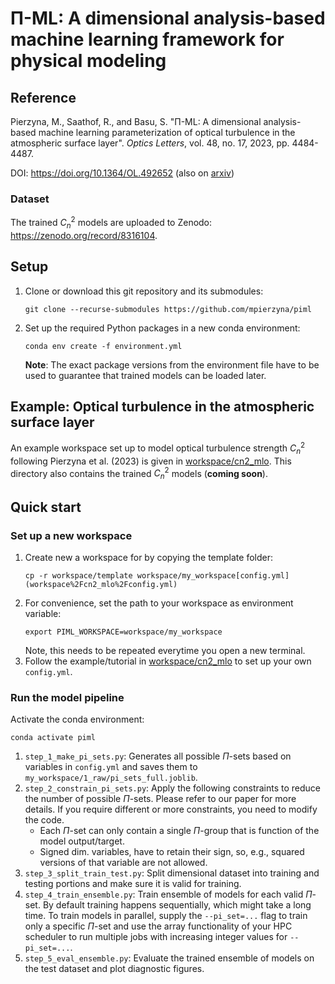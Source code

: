 # Π-ML: A dimensional analysis-based machine learning framework for physical modeling


## Reference
Pierzyna, M., Saathof, R., and Basu, S. "Π-ML: A dimensional analysis-based machine learning parameterization of 
optical turbulence in the atmospheric surface layer". _Optics Letters_, vol. 48, no. 17, 2023, pp. 4484-4487. 

DOI: https://doi.org/10.1364/OL.492652 (also on [arxiv](https://arxiv.org/abs/2304.12177))

### Dataset
The trained $C_n^2$ models are uploaded to Zenodo: https://zenodo.org/record/8316104.


## Setup
1.  Clone or download this git repository and its submodules:
    ```shell
    git clone --recurse-submodules https://github.com/mpierzyna/piml
    ```
2.  Set up the required Python packages in a new conda environment:
    ```shell
    conda env create -f environment.yml
    ```
    **Note**: The exact package versions from the environment file have to be used to guarantee that trained
    models can be loaded later.

## Example: Optical turbulence in the atmospheric surface layer
An example workspace set up to model optical turbulence strength $C_n^2$ following Pierzyna et al. (2023) is given 
in [workspace/cn2_mlo](workspace/cn2_mlo).
This directory also contains the trained $C_n^2$ models (**coming soon**).

## Quick start
### Set up a new workspace
1. Create new a workspace for by copying the template folder:
    ```shell
    cp -r workspace/template workspace/my_workspace[config.yml](workspace%2Fcn2_mlo%2Fconfig.yml)
    ```
2. For convenience, set the path to your workspace as environment variable:
    ```shell
    export PIML_WORKSPACE=workspace/my_workspace
    ```
   Note, this needs to be repeated everytime you open a new terminal.
3. Follow the example/tutorial in [workspace/cn2_mlo](workspace/cn2_mlo) to set up your own `config.yml`.

### Run the model pipeline
Activate the conda environment:
```shell
conda activate piml
```

1. `step_1_make_pi_sets.py`: Generates all possible $\Pi$-sets based on variables in `config.yml` and saves them
   to `my_workspace/1_raw/pi_sets_full.joblib`.
2. `step_2_constrain_pi_sets.py`: Apply the following constraints to reduce the number of possible $\Pi$-sets. 
   Please refer to our paper for more details. If you require different or more constraints, you need to modify the code.
    - Each $\Pi$-set can only contain a single $\Pi$-group that is function of the model output/target.
    - Signed dim. variables, have to retain their sign, so, e.g., squared versions of that variable are not allowed.
3. `step_3_split_train_test.py`: Split dimensional dataset into training and testing portions and make sure it is valid for training.
4. `step_4_train_ensemble.py`: Train ensemble of models for each valid $\Pi$-set. By default training happens 
    sequentially, which might take a long time. To train models in parallel, supply the `--pi_set=...` flag to train
    only a specific $\Pi$-set and use the array functionality of your HPC scheduler to run multiple jobs with increasing
    integer values for `--pi_set=...`.
5. `step_5_eval_ensemble.py`: Evaluate the trained ensemble of models on the test dataset and plot diagnostic figures.